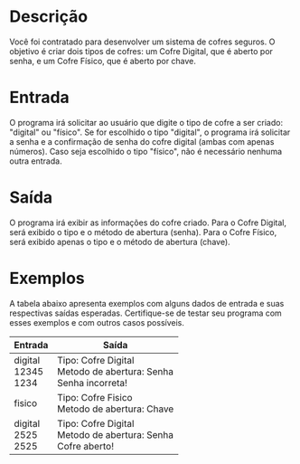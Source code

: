 # Descrição
Você foi contratado para desenvolver um sistema de cofres seguros. O objetivo é criar dois tipos de cofres: um Cofre Digital, que é aberto por senha, e um Cofre Físico, que é aberto por chave.

# Entrada
O programa irá solicitar ao usuário que digite o tipo de cofre a ser criado: "digital" ou "físico". Se for escolhido o tipo "digital", o programa irá solicitar a senha e a confirmação de senha do cofre digital (ambas com apenas números). Caso seja escolhido o tipo "físico", não é necessário nenhuma outra entrada.

# Saída
O programa irá exibir as informações do cofre criado. Para o Cofre Digital, será exibido o tipo e o método de abertura (senha). Para o Cofre Físico, será exibido apenas o tipo e o método de abertura (chave).

# Exemplos
A tabela abaixo apresenta exemplos com alguns dados de entrada e suas respectivas saídas esperadas. Certifique-se de testar seu programa com esses exemplos e com outros casos possíveis.

| Entrada                      | 	Saída                                                                   |
|------------------------------|--------------------------------------------------------------------------|
| digital <br> 12345 <br> 1234 | Tipo: Cofre Digital <br> Metodo de abertura: Senha <br> Senha incorreta! |
| fisico                       | Tipo: Cofre Fisico <br> Metodo de abertura: Chave                        |
| digital <br> 2525 <br> 2525  | Tipo: Cofre Digital <br> Metodo de abertura: Senha <br> Cofre aberto!    |